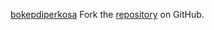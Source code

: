 [bokepdiperkosa](https://bokepdiperkosa.pages.dev)
Fork the [repository](https://github.com/lapelive) on GitHub.